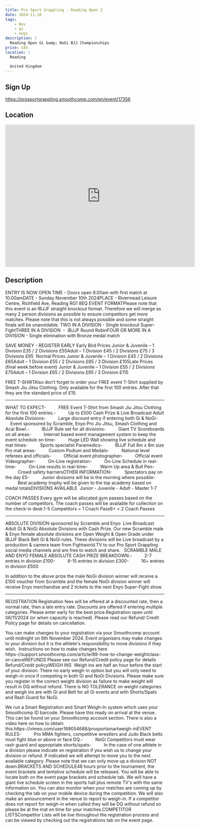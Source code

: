 ```yaml
---
title: Pro Sport Grappling - Reading Open 2
date: 2024-11-10
tags:
    - Nov
    - gi 
    - nogi 
description: |
  Reading Open Gi &amp; NoGi BJJ Championships
price: £45
location: |
  Reading
  
  United Kingdom
---
```

## Sign Up
https://prosportgrappling.smoothcomp.com/en/event/17356

## Location
<iframe src="https://www.google.com/maps/embed?pb=!1m18!1m12!1m3!1d12345.6789!2d-0.9834635!3d51.4652774!2m3!1f0!2f0!3f0!3m2!1i1024!2i768!4f13.1!3m3!1m2!1s0x0%3A0x0!2z51.4652774!5e0!3m2!1sen!2sus!4v1234567890" width="600" height="450" style="border:0;" allowfullscreen="" loading="lazy"></iframe>

## Description
ENTRY IS NOW OPEN TIME - Doors open 9.00am with first match at 10.00amDATE - Sunday November 10th 2024PLACE - Rivermead Leisure Centre, Richfield Ave, Reading RG1 8EQ EVENT FORMATPlease note that this event is an IBJJF straight knockout format. Therefore we will merge as many 2 person divisions as possible to ensure competitors get more matches. Please note that this is not always possible and some straight finals will be unavoidable. TWO IN A DIVISION - Single knockout Super-FightTHREE IN A DIVISION  -  IBJJF Round RobinFOUR OR MORE IN A DIVISION - Single elimination with Bronze medal match



SAVE
MONEY - REGISTER EARLY
Early Bird Prices
Junior & Juvenile – 1 Division £35 / 2 Divisions £55Adult – 1 Division £45 / 2 Divisions £75 / 3 Divisions £95  Normal Prices
Junior & Juvenile – 1 Division £45 / 2 Divisions £65Adult – 1 Division £55 / 2 Divisions £85 / 3 Division £105Late Prices (final week before event)
Junior & Juvenile – 1 Division £55 / 2 Divisions £75Adult – 1 Division £65 / 2 Divisions £95 / 3 Division £115  


FREE T-SHIRTAlso don’t forget to order your FREE event T-Shirt supplied by Smash Jiu
Jitsu Clothing. Only available for the first 100 entries. After that they are the standard price of £15.


_______________________________________________________________________________________________


WHAT TO EXPECT-          FREE Event T-Shirt
from Smash Jiu Jitsu Clothing for the first 100 entries.-          Up to £500 Cash
Prize & Live Broadcast Adult Absolute Divisions-          Large discount entry if
entering both Gi & NoGi-          Event sponsored by Scramble, Enyo Pro Jiu Jitsu, Smash Clothing and Acai Bowl.-          IBJJF Rule set for all
divisions-          Giant TV Scoreboards
on all areas-          Internet based event
management system to keep the event schedule on time-          Huge LED Wall
showing live schedule and mat times-          Sports specialist
Paramedics-          IBJJF Full 8m x 8m size
Pro mat areas-          Custom Podium and
Medals-          National level
referees and officials-          Official event photographer-          Official event
Videographer-          On-Line registration-          On-Line Schedule in
real-time-          On-Line results in
real-time-          Warm Up area &
Bull Pen-          Crowd safety
barriersOTHER INFORMATION-          Spectators pay on
the day £5-          Junior divisions
will be in the morning where possible-         
Best academy trophy will be given to the top academy based on medal totalsDIVISIONS AVAILABLE  Junior - Juvenile - Adult - Master 1-7


COACH
PASSES Every gym will be allocated gym passes based on the number
of competitors. The coach passes will be available for
collection on the check-in desk.1-5 Competitors =
1 Coach Pass6+ = 2 Coach Passes


_______________________________________________________________________________________________


ABSOLUTE DIVISION sponsored by Scramble and Enyo  Live Broadcast Adult Gi & NoGi Absolute Divisions with Cash Prize. Our new
Scramble male & Enyo female absolute divisions are Open Weight & Open
Grade under IBJJF Black Belt Gi & NoGi rules. These divisions will be Live
broadcast by a production & camera team from Fightworld.TV to our Pro
Sport Grappling social media channels and are free to watch and share.   SCRAMBLE MALE AND ENYO FEMALE ABSOLUTE CASH PRIZE BREAKDOWN.-          2-7 entries in
division £100-          8-15 entries in
division £300-          16+ entries in
division £500


In addition to the above prize the male NoGi division winner will receive a £100 voucher from Scramble and the female NoGi division winner will receive Enyo merchandise and 2 tickets to the next Enyo Super-Fight show.


_______________________________________________________________________________________________


REGISTRATION Registration fees will be offered at a discounted rate, then a normal rate,
then a late entry rate. Discounts are offered if entering multiple categories.
Please enter early for the best price.Registration open until 06/11/2024 (or when capacity is reached). Please
read our Refund/ Credit Policy page for details on cancellation.


You can make changes to your registration via your Smoothcomp account until
midnight on 6th November 2024. Event organisers may make changes to your
division but it is the athlete's responsibility to move divisions if they
wish.  Instructions on how to make changes here
https-//support.smoothcomp.com/article/89-how-to-change-weightclass-or-cancelREFUNDS Please see our Refund/Credit policy page for
details Refund/Credit policyWEIGH INS  Weigh ins are half an hour before the start of your division. There no early weigh-in option but you will only need to weigh-in once if competing in both Gi and NoGi Divisions. Please make sure you register in the correct weight division as failure to make weight will result in DQ without refund. There is NO TOLERANCE on weight categories and weigh ins are with Gi and Belt for all Gi events and with Shorts/Spats and Rash Guard for NoGi. 


We run
a Smart Registration and Smart Weigh-In system which uses your Smoothcomp ID
barcode. Please have this ready on arrival at the venue. This can be found on
your Smoothcomp account section. There is also a video here on how to obtain this.https-//vimeo.com/user169054688/prosportsmartweigh-inEVENT RULES-          Pro MMA fighters,
competitive wrestlers and Judo Black belts must fight blue or above or face DQ.-          NoGi Competitors
must wear rash guard and appropriate shorts/spats-          In the case of one
athlete in a division please indicate on registration if you wish us to change
your division or refund. If indicated we will attempt to move you to the next
available category. Please note that we can only move up a division NOT down.BRACKETS AND SCHEDULE48 hours prior to the tournament, the event brackets and tentative schedule
will be released. You will be able to locate both on the event page brackets
and schedule tab. We will have a giant live schedule screen in the sports hall
plus remote TV's with the same information on. You can also monitor when your
matches are coming up by checking the tab on your mobile device during the
competition. We will also make an announcement in the venue to report to
weigh-in. If a competitor does not report for weigh-in when called they will be
DQ without refund so please be at the mat on time for your matches.COMPETITOR LISTSCompetitor Lists will be live throughout the
registration process and can be viewed by checking out the registrations tab on
the event page.